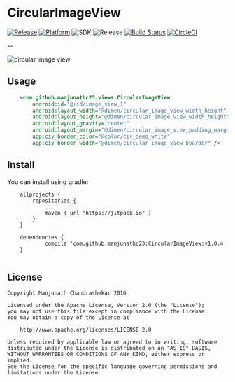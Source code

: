 # CircularImageView

[![Release](https://jitpack.io/v/manjunathc23/CircularImageView.svg)](https://jitpack.io/#manjunathc23/CircularImageView)
[![Platform](https://img.shields.io/badge/platform-android-green.svg)](http://developer.android.com/index.html)
![SDK](https://img.shields.io/badge/SDK-15%2B-green.svg)
![Release](https://img.shields.io/badge/release-v1.0.4-green.svg)
[![Build Status](https://travis-ci.org/manjunathc23/CircularImageView.svg?branch=master)](https://api.travis-ci.org/manjunathc23/CircularImageView)
[![CircleCI](https://circleci.com/gh/manjunathc23/CircularImageView.svg?style=svg)](https://circleci.com/gh/manjunathc23/CircularImageView)

--

![circular image view ](https://cloud.githubusercontent.com/assets/1502341/17955535/9e9a992e-6a48-11e6-92fe-6c6778b183fd.jpeg)

Usage
-----
```xml
    <com.github.manjunathc23.views.CircularImageView
        android:id="@+id/image_view_1"
        android:layout_width="@dimen/circular_image_view_width_height"
        android:layout_height="@dimen/circular_image_view_width_height"
        android:layout_gravity="center"
        android:layout_margin="@dimen/circular_image_view_padding_margin"
        app:civ_border_color="@color/civ_demo_white"
        app:civ_border_width="@dimen/circular_image_view_boarder" />
```

## Install

You can install using gradle:

```
	allprojects {
		repositories {
			...
			maven { url "https://jitpack.io" }
		}
	}
```

```
	dependencies {
	        compile 'com.github.manjunathc23:CircularImageView:v1.0.4'
	}
	
```

License
-------

    Copyright Manjunath Chandrashekar 2016

    Licensed under the Apache License, Version 2.0 (the "License");
    you may not use this file except in compliance with the License.
    You may obtain a copy of the License at

        http://www.apache.org/licenses/LICENSE-2.0

    Unless required by applicable law or agreed to in writing, software
    distributed under the License is distributed on an "AS IS" BASIS,
    WITHOUT WARRANTIES OR CONDITIONS OF ANY KIND, either express or implied.
    See the License for the specific language governing permissions and
    limitations under the License.
